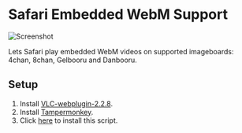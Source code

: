 # Safari Embedded WebM Support
![Screenshot](https://raw.githubusercontent.com/calumks/safari-embedded-webm-support/master/screenshot.png)

Lets Safari play embedded WebM videos on supported imageboards: 4chan, 8chan, Gelbooru and Danbooru.

## Setup
1. Install [VLC-webplugin-2.2.8](http://download.videolan.org/pub/videolan/vlc/2.2.8/macosx/VLC-webplugin-2.2.8.dmg).
2. Install [Tampermonkey](https://safari-extensions.apple.com/details/?id=net.tampermonkey.safari-G3XV72R5TC).
3. Click [here](https://github.com/calumks/safari-embedded-webm-support/raw/master/webm.user.js) to install this script.
